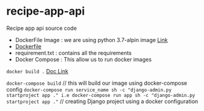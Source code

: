 # recipe-app-api
Recipe app api source code

- DockerFile Image : we are using python 3.7-alpin image [Link](https://github.com/docker-library/python/blob/695bd3c10cdf1692a2af9abdc51f0eff99731e78/3.7/alpine3.11/Dockerfile)
- [Dockerfile](https://gist.github.com/LondonAppDev/27c64d2c2df3555470812d4d77611389)
- requirement.txt : contains all the requirements 
- Docker Compose : This allow us to run docker images

``docker build .`` [Doc Link](https://docs.docker.com/engine/reference/builder/) 

``docker-compose build`` // this will build our image using docker-compose config
``docker-compose run service_name sh -c "django-admin.py startproject app ."
 i.e docker-compose run app sh -c "django-admin.py startproject app ."``  // creating Django project using a docker configuration 